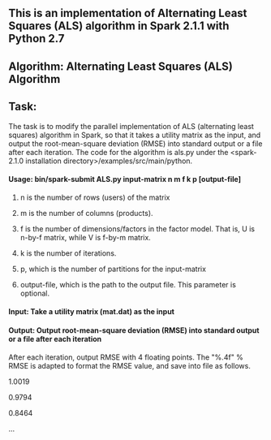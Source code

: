 ## This is an implementation of Alternating Least Squares (ALS) algorithm in Spark 2.1.1 with Python 2.7

## Algorithm: Alternating Least Squares (ALS) Algorithm

## Task:
The task is to modify the parallel implementation of ALS (alternating least squares) algorithm in Spark, so that it takes a utility matrix as the input, and output the root-mean-square deviation (RMSE) into standard output or a file after each iteration. The code for the algorithm is als.py under the <spark-2.1.0 installation directory>/examples/src/main/python.

#### Usage: bin/spark-submit ALS.py input-matrix n m f k p [output-file]
  1. n is the number of rows (users) of the matrix
  
  2. m is the number of columns (products).
   
  3. f is the number of dimensions/factors in the factor model. That is, U is n-by-f matrix, while V is f-by-m matrix.
  
  4. k is the number of iterations.

  5. p, which is the number of partitions for the input-matrix

  6. output-file, which is the path to the output file. This parameter is optional.

#### Input: Take a utility matrix (mat.dat) as the input

#### Output: Output root-mean-square deviation (RMSE) into standard output or a file after each iteration
After each iteration, output RMSE with 4 floating points.
The "%.4f" % RMSE is adapted to format the RMSE value, and save into file as follows. 

1.0019 

0.9794 

0.8464 

...

